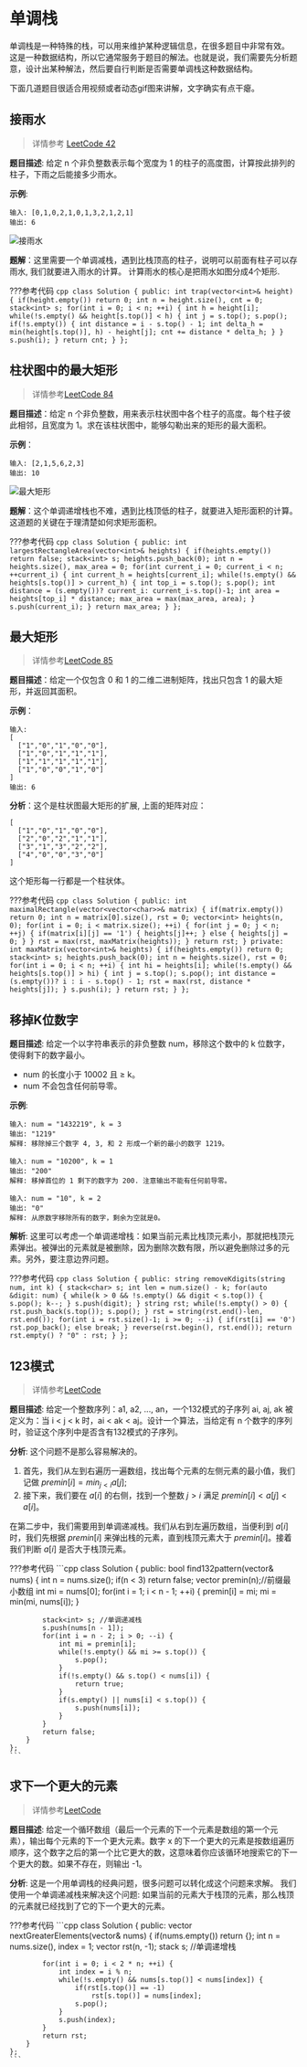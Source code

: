# 单调栈

单调栈是一种特殊的栈，可以用来维护某种逻辑信息，在很多题目中非常有效。
这是一种数据结构，所以它通常服务于题目的解法。也就是说，我们需要先分析题意，设计出某种解法，然后要自行判断是否需要单调栈这种数据结构。

下面几道题目很适合用视频或者动态gif图来讲解，文字确实有点干瘪。

## 接雨水
> 详情参考 [LeetCode 42](https://leetcode-cn.com/problems/trapping-rain-water/)

**题目描述**: 给定 n 个非负整数表示每个宽度为 1 的柱子的高度图，计算按此排列的柱子，下雨之后能接多少雨水。

**示例**:
```
输入: [0,1,0,2,1,0,1,3,2,1,2,1]
输出: 6
```

![接雨水](pic/rainwatertrap.png)

**题解**：这里需要一个单调减栈，遇到比栈顶高的柱子，说明可以前面有柱子可以存雨水, 我们就要进入雨水的计算。
计算雨水的核心是把雨水如图分成4个矩形.

???参考代码
    ```cpp
    class Solution {
    public:
        int trap(vector<int>& height) {
            if(height.empty()) return 0;
            int n = height.size(), cnt = 0;
            stack<int> s;
            for(int i = 0; i < n; ++i) {
                int h = height[i];
                while(!s.empty() && height[s.top()] < h) {
                    int j = s.top(); s.pop();
                    if(!s.empty()) {
                        int distance = i - s.top() - 1;
                        int delta_h = min(height[s.top()], h) - height[j];
                        cnt += distance * delta_h;
                    }
                }
                s.push(i);
            }
            return cnt;
        }
    };
    ```

## 柱状图中的最大矩形
> 详情参考[LeetCode 84](https://leetcode-cn.com/problems/largest-rectangle-in-histogram/)

**题目描述**：给定 n 个非负整数，用来表示柱状图中各个柱子的高度。每个柱子彼此相邻，且宽度为 1。求在该柱状图中，能够勾勒出来的矩形的最大面积。

**示例**：
```
输入: [2,1,5,6,2,3]
输出: 10
```

![最大矩形](pic/histogram_area.png)

**题解**：这个单调递增栈也不难，遇到比栈顶低的柱子，就要进入矩形面积的计算。这道题的关键在于理清楚如何求矩形面积。

???参考代码
    ```cpp
    class Solution {
    public:
        int largestRectangleArea(vector<int>& heights) {
            if(heights.empty()) return false;
            stack<int> s;
            heights.push_back(0);
            int n = heights.size(), max_area = 0;
            for(int current_i = 0; current_i < n; ++current_i) {
                int current_h = heights[current_i];
                while(!s.empty() && heights[s.top()] > current_h) {
                    int top_i = s.top(); s.pop();
                    int distance = (s.empty())? current_i: current_i-s.top()-1;
                    int area = heights[top_i] * distance;
                    max_area = max(max_area, area);
                }
                s.push(current_i);
            }
            return max_area;
        }
    };
    ```

## 最大矩形
> 详情参考[LeetCode 85](https://leetcode-cn.com/problems/maximal-rectangle/)

**题目描述**：给定一个仅包含 0 和 1 的二维二进制矩阵，找出只包含 1 的最大矩形，并返回其面积。

**示例**：
```
输入:
[
  ["1","0","1","0","0"],
  ["1","0","1","1","1"],
  ["1","1","1","1","1"],
  ["1","0","0","1","0"]
]
输出: 6
```

**分析**：这个是柱状图最大矩形的扩展, 上面的矩阵对应：
```
[
  ["1","0","1","0","0"],
  ["2","0","2","1","1"],
  ["3","1","3","2","2"],
  ["4","0","0","3","0"]
]
```
这个矩形每一行都是一个柱状体。

???参考代码
    ```cpp
    class Solution {
    public:
        int maximalRectangle(vector<vector<char>>& matrix) {
            if(matrix.empty()) return 0;
            int n = matrix[0].size(), rst = 0;
            vector<int> heights(n, 0);
            for(int i = 0; i < matrix.size(); ++i) {
                for(int j = 0; j < n; ++j) {
                    if(matrix[i][j] == '1') {
                        heights[j]++;
                    }
                    else {
                        heights[j] = 0;
                    }
                }
                rst = max(rst, maxMatrix(heights));
            }
            return rst;
        }
    private:
        int maxMatrix(vector<int>& heights) {
            if(heights.empty()) return 0;
            stack<int> s;
            heights.push_back(0);
            int n = heights.size(), rst = 0;
            for(int i = 0; i < n; ++i) {
                int hi = heights[i];
                while(!s.empty() && heights[s.top()] > hi) {
                    int j = s.top(); s.pop();
                    int distance = (s.empty())? i : i - s.top() - 1;
                    rst = max(rst, distance * heights[j]);
                }
                s.push(i);
            }
            return rst;
        }
    };
    ```

## 移掉K位数字

**题目描述**:
给定一个以字符串表示的非负整数 num，移除这个数中的 k 位数字，使得剩下的数字最小。

- num 的长度小于 10002 且 ≥ k。
- num 不会包含任何前导零。

**示例**:
```
输入: num = "1432219", k = 3
输出: "1219"
解释: 移除掉三个数字 4, 3, 和 2 形成一个新的最小的数字 1219。
```
```
输入: num = "10200", k = 1
输出: "200"
解释: 移掉首位的 1 剩下的数字为 200. 注意输出不能有任何前导零。
```
```
输入: num = "10", k = 2
输出: "0"
解释: 从原数字移除所有的数字，剩余为空就是0。
```

**解析**:
这里可以考虑一个单调递增栈：如果当前元素比栈顶元素小，那就把栈顶元素弹出。被弹出的元素就是被删除，因为删除次数有限，所以避免删除过多的元素。另外，要注意边界问题。

???参考代码
    ```cpp
    class Solution {
    public:
        string removeKdigits(string num, int k) {
            stack<char> s;
            int len = num.size() - k;
            for(auto &digit: num) {
                while(k > 0 && !s.empty() && digit < s.top()) {
                    s.pop();
                    k--;
                }
                s.push(digit);
            }
            string rst;
            while(!s.empty() > 0) {
                rst.push_back(s.top());
                s.pop();
            }
            rst = string(rst.end()-len, rst.end());
            for(int i = rst.size()-1; i >= 0; --i) {
                if(rst[i] == '0')
                    rst.pop_back();
                else
                    break;
            }
            reverse(rst.begin(), rst.end());
            return rst.empty() ? "0" : rst;
        }
    };
    ```

## 123模式
> 详情参考[LeetCode](https://leetcode-cn.com/problems/132-pattern/)

**题目描述**: 给定一个整数序列：a1, a2, ..., an，一个132模式的子序列 ai, aj, ak 被定义为：当 i < j < k 时，ai < ak < aj。设计一个算法，当给定有 n 个数字的序列时，验证这个序列中是否含有132模式的子序列。

**分析**: 
这个问题不是那么容易解决的。

1. 首先，我们从左到右遍历一遍数组，找出每个元素的左侧元素的最小值，我们记做 $premin[i] = min_{j < i} a[j]$;
2. 接下来，我们要在 $a[i]$ 的右侧，找到一个整数 $j > i$ 满足 $premin[i] < a[j] < a[i]$。

在第二步中，我们需要用到单调递减栈。我们从右到左遍历数组，当便利到 $a[i]$ 时，我们先根据 $premin[i]$ 来弹出栈的元素，直到栈顶元素大于 $premin[i]$。接着我们判断 $a[i]$ 是否大于栈顶元素。

???参考代码
    ```cpp
    class Solution {
    public:
        bool find132pattern(vector<int>& nums) {
            int n = nums.size();
            if(n < 3) return false;
            vector<int> premin(n);//前缀最小数组
            int mi = nums[0];
            for(int i = 1; i < n - 1; ++i) {
                premin[i] = mi;
                mi = min(mi, nums[i]);
            }

            stack<int> s; //单调递减栈
            s.push(nums[n - 1]);
            for(int i = n - 2; i > 0; --i) {
                int mi = premin[i];
                while(!s.empty() && mi >= s.top()) {
                    s.pop();
                }
                if(!s.empty() && s.top() < nums[i]) {
                    return true;
                }
                if(s.empty() || nums[i] < s.top()) {
                    s.push(nums[i]);
                }
            }
            return false;
        }
    };
    ```

## 求下一个更大的元素
> 详情参考[LeetCode](https://leetcode-cn.com/problems/next-greater-element-ii/)

**题目描述**: 给定一个循环数组（最后一个元素的下一个元素是数组的第一个元素），输出每个元素的下一个更大元素。数字 x 的下一个更大的元素是按数组遍历顺序，这个数字之后的第一个比它更大的数，这意味着你应该循环地搜索它的下一个更大的数。如果不存在，则输出 -1。

**分析**: 这是一个用单调栈的经典问题，很多问题可以转化成这个问题来求解。
我们使用一个单调递减栈来解决这个问题:
如果当前的元素大于栈顶的元素，那么栈顶的元素就已经找到了它的下一个更大的元素。

???参考代码
    ```cpp
    class Solution {
    public:
        vector<int> nextGreaterElements(vector<int>& nums) {
            if(nums.empty()) return {};
            int n = nums.size(), index = 1;
            vector<int> rst(n, -1);
            stack<int> s; //单调递增栈
            
            for(int i = 0; i < 2 * n; ++i) {
                int index = i % n;
                while(!s.empty() && nums[s.top()] < nums[index]) {
                    if(rst[s.top()] == -1)
                        rst[s.top()] = nums[index];
                    s.pop();
                }
                s.push(index);
            }
            return rst;
        }
    };
    ```